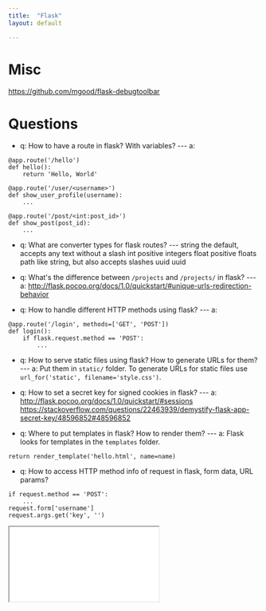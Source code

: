 ```yaml
---
title:  "Flask"
layout: default

---
```


# Misc

<https://github.com/mgood/flask-debugtoolbar>

# Questions

- q: How to have a route in flask? With variables? --- a: 
```
@app.route('/hello')
def hello():
    return 'Hello, World'
    
@app.route('/user/<username>')
def show_user_profile(username):
    ...
    
@app.route('/post/<int:post_id>')
def show_post(post_id):
    ...
```

- q: What are converter types for flask routes? ---
string      the default, accepts any text without a slash
int         positive integers
float       positive floats
path        like string, but also accepts slashes
uuid        uuid


- q: What's the difference between `/projects` and `/projects/` in flask? --- a: <http://flask.pocoo.org/docs/1.0/quickstart/#unique-urls-redirection-behavior>

- q: How to handle different HTTP methods using flask? --- a: 

```
@app.route('/login', methods=['GET', 'POST'])
def login():
    if flask.request.method == 'POST':
        ...
```

- q: How to serve static files using flask? How to generate URLs for them? --- a:
Put them in `static/` folder.
To generate URLs for static files use `url_for('static', filename='style.css')`.

- q: How to set a secret key for signed cookies in flask? --- a:
<http://flask.pocoo.org/docs/1.0/quickstart/#sessions>
<https://stackoverflow.com/questions/22463939/demystify-flask-app-secret-key/48596852#48596852>

- q: Where to put templates in flask? How to render them? --- a:
Flask looks for templates in the `templates` folder.

```
return render_template('hello.html', name=name)
```

- q: How to access HTTP method info of request in flask, form data, URL params?

```
if request.method == 'POST':
    ...
request.form['username']
request.args.get('key', '')
```


<iframe class="autoresize nodisplay superlearn-iframe" src="{{ site.superlearn_url }}/ht/asdf2?deckname=python -- flask">
    <p>Your browser does not support iframes.</p>
</iframe>



